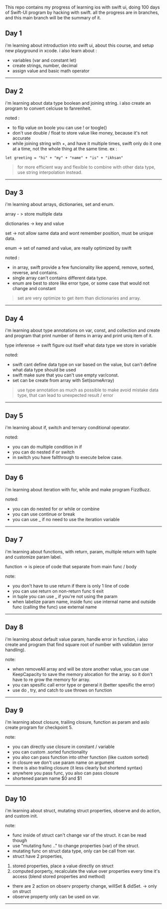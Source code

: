 This repo contains my progress of learning ios with swift ui, doing 100 days of Swift-UI program by hacking with swift. 
all the progress are in branches, and this main branch will be the summary of it.



## Day 1
i'm learning about introduction into swift ui, about this course, and setup new playground in xcode. 
i also learn about :

- variables (var and constant let)
- create strings, number, decimal
- assign value and basic math operator
---


## Day 2
i'm learning about data type boolean and joining string. i also create an program to convert celciuse to fanrenheit.

noted : 
- to flip value on boole you can use ! or toogle()
- don't use double / float to store value like money, because it's not accurate
- while joining string with +, and have it multiple times, swift only do it one at a time, not the whole thing at the same time.
ex : 
```
let greeting = "hi" + "my" + "name" + "is" + "ikhsan"
```
> for more efficient way and flexible to combine with other data type, use string interpolation instead.
----


## Day 3

i'm learning about arrays, dictionaries, set and enum.

array - > store multiple data

dictionaries -> key and value 

set -> not allow same data and wont remember position, must be unique data.

enum -> set of named and value, are really optimized by swift

noted :
- in array, swift provide a few funcionality like append, remove, sorted, reverse, and contains.
- single array can't contains different data type.
- enum are best to store like error type, or some case that would not change and constant

> set are very optimize to get item than dictionaries and array.
----


## Day 4

i'm learning about type annotations on var, const, and collection and create and program that print number of items in array and print uniq item of it.

type inferense -> swift figure out itself what data type we store in variable

noted: 
- swift cant define data type on var based on the value, but can't define what data type should be used
- swift make sure that you can't use empty var/const. 
- set can be create from array with Set(someArray)

> use type annotation as much as possible to make avoid mistake data type, that can lead to unexpected result / error
----


## Day 5 

i'm learning about if, switch and ternary conditional operator. 


noted:
- you can do multiple condition in if 
- you can do nested if or switch
- in switch you have fallthrough to execute below case.
----

## Day 6

i'm learning about iteration with for, while and make program FizzBuzz. 

noted:
- you can do nested for or while or combine
- you can use continue or break 
- you can use _ if no need to use the iteration variable
----

## Day 7

i'm learning about functions, with return, param, multiple return with tuple and customize param label.

function -> is piece of code that separate from main func / body


note:
- you don't have to use return if there is only 1 line of code
- you can use return on non-return func ti exit
- in tuple you can use _ if you're not using the param
- when labelize param name, inside func use internal name and outside func (calling the func) use external name
----

## Day 8

i'm learning about default value param, handle error in function, i also create and program that find square root of number with validaton (error handling).


note: 
- when removeAll array and will be store another value, you can use KeepCapacity to save the memory alocation for the array. so it don't have to re grow the memory for array.
- you can spesific call error type or general it (better spesific the error)
- use do , try, and catch to use throws on function
----

## Day 9

i'm learning about closure, trailing closure, function as param and aslo create program for checkpoint 5.


note:
- you can directly use closure in constant / variable
- you can custom .sorted functionality
- you also can pass function into other function (like custom sorted)
- in closure we don't use param name on argument
- there is also trailing closure (it less clearly but shortend syntax)
- anywhere you pass func, you also can pass closure
- shortened param name $0 and $1
----

## Day 10

i'm learning about struct, mutating struct properties, observe and do action, and custom init.

note:
- func inside of struct can't change var of the struct. it can be read though
- use "mutating func .." to change properties (var) of the struct.
- mutating func on struct data type, only can be call from var. 
- struct have 2 properties, 
1. stored properties, place a value directly on struct
2. computed porperty, recalculate the value over properties every time it's access (blend stored properties and method)
- there are 2 action on observ property change, willSet & didSet. -> only on struct
- observe property only can be used on var.
----


